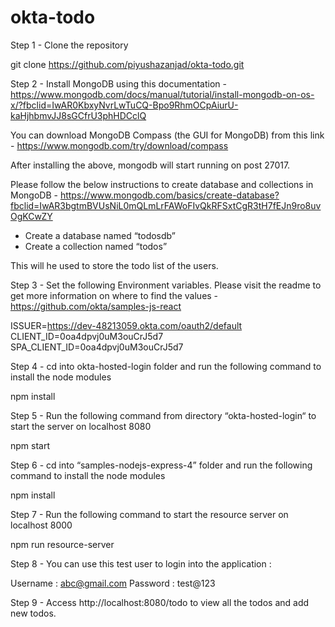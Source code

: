 # okta-todo


Step 1 - Clone the repository 

git clone https://github.com/piyushazanjad/okta-todo.git

Step 2 - Install MongoDB using this documentation - https://www.mongodb.com/docs/manual/tutorial/install-mongodb-on-os-x/?fbclid=IwAR0KbxyNvrLwTuCQ-Bpo9RhmOCpAiurU-kaHjhbmvJJ8sGCfrU3phHDCclQ 

You can download MongoDB Compass (the GUI for MongoDB) from this link - https://www.mongodb.com/try/download/compass 

After installing the above, mongodb will start running on post 27017.

Please follow the below instructions to create database and collections in MongoDB - https://www.mongodb.com/basics/create-database?fbclid=IwAR3bgtmBVUsNiL0mQLmLrFAWoFIvQkRFSxtCgR3tH7fEJn9ro8uvOgKCwZY

* Create a database named “todosdb”
* Create a collection named “todos” 

This will he used to store the todo list of the users. 

Step 3 - Set the following Environment variables. Please visit the readme to get more information on where to find the values -  https://github.com/okta/samples-js-react 

ISSUER=https://dev-48213059.okta.com/oauth2/default
CLIENT_ID=0oa4dpvj0uM3ouCrJ5d7
SPA_CLIENT_ID=0oa4dpvj0uM3ouCrJ5d7

Step 4 - cd into okta-hosted-login folder and run the following command to install the node modules

npm install

Step 5 - Run the following command from directory “okta-hosted-login“ to start the server on localhost 8080

npm start

Step 6 - cd into “samples-nodejs-express-4”  folder and run the following command to install the node modules

npm install

Step 7 - Run the following command to start the resource server on localhost 8000

npm run resource-server

Step 8 - You can use this test user to login into the application : 

Username : abc@gmail.com
Password : test@123

Step 9 - Access http://localhost:8080/todo to view all the todos and add new todos. 
